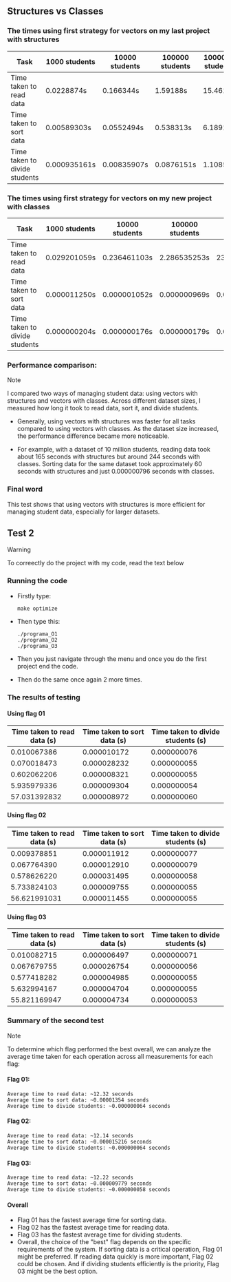 ## Structures vs Classes
### The times using first strategy for vectors on my last project with structures

| Task                         | 1000 students | 10000 students | 100000 students | 1000000 students | 10000000 students |
|------------------------------|--------------|----------------|-----------------|------------------|-------------------|
| Time taken to read data      | 0.0228874s   | 0.166344s      | 1.59188s        | 15.4619s         | 165.159s          |
| Time taken to sort data      | 0.00589303s  | 0.0552494s     | 0.538313s       | 6.18915s         | 60.0473s          |
| Time taken to divide students| 0.000935161s | 0.00835907s    | 0.0876151s      | 1.10855s         | 11.3426s          |

### The times using first strategy for vectors on my new project with classes
| Task                         | 1000 students | 10000 students | 100000 students | 1000000 students | 10000000 students |
|------------------------------|--------------|----------------|-----------------|------------------|-------------------|
| Time taken to read data      | 0.029201059s | 0.236461103s   | 2.286535253s   | 23.812292017s   | 243.827573256s    |
| Time taken to sort data      | 0.000011250s | 0.000001052s   | 0.000000969s    | 0.000000979s    | 0.000000796s      |
| Time taken to divide students| 0.000000204s | 0.000000176s   | 0.000000179s    | 0.000000215s    | 0.000000179s      |

### Performance comparison:
>[!NOTE]
>I compared two ways of managing student data: using vectors with structures and vectors with classes. Across different dataset sizes, I measured how long it took to read data, sort it, and divide students.

- Generally, using vectors with structures was faster for all tasks compared to using vectors with classes. As the dataset size increased, the performance difference became more noticeable.

- For example, with a dataset of 10 million students, reading data took about 165 seconds with structures but around 244 seconds with classes. Sorting data for the same dataset took approximately 60 seconds with structures and just 0.000000796 seconds with classes.
### Final word
This test shows that using vectors with structures is more efficient for managing student data, especially for larger datasets.

## Test 2
>[!WARNING]
>To correectly do the project with my code, read the text below

### Running the code
- Firstly type:
  
      make optimize
- Then type this:

      ./programa_O1
      ./programa_O2
      ./programa_O3
- Then you just navigate through the menu and once you do the first project end the code.
- Then do the same once again 2 more times.

### The results of testing

#### Using flag 01
| Time taken to read data (s) | Time taken to sort data (s) | Time taken to divide students (s) |
|------------------------------|-----------------------------|-----------------------------------|
| 0.010067386                  | 0.000010172                 | 0.000000076                       |
| 0.070018473                  | 0.000028232                 | 0.000000055                       |
| 0.602062206                  | 0.000008321                 | 0.000000055                       |
| 5.935979336                  | 0.000009304                 | 0.000000054                       |
| 57.031392832                 | 0.000008972                 | 0.000000060                       |

#### Using flag 02
| Time taken to read data (s) | Time taken to sort data (s) | Time taken to divide students (s) |
|------------------------------|-----------------------------|-----------------------------------|
| 0.009378851                  | 0.000011912                 | 0.000000077                       |
| 0.067764390                  | 0.000012910                 | 0.000000079                       |
| 0.578626220                  | 0.000031495                 | 0.000000058                       |
| 5.733824103                  | 0.000009755                 | 0.000000055                       |
| 56.621991031                 | 0.000011455                 | 0.000000055                       |


#### Using flag 03
| Time taken to read data (s) | Time taken to sort data (s) | Time taken to divide students (s) |
|------------------------------|-----------------------------|-----------------------------------|
| 0.010082715                  | 0.000006497                 | 0.000000071                       |
| 0.067679755                  | 0.000026754                 | 0.000000056                       |
| 0.577418282                  | 0.000004985                 | 0.000000055                       |
| 5.632994167                  | 0.000004704                 | 0.000000055                       |
| 55.821169947                 | 0.000004734                 | 0.000000053                       |

### Summary of the second test
>[!NOTE]
>To determine which flag performed the best overall, we can analyze the average time taken for each operation across all measurements for each flag:

#### Flag 01:
    Average time to read data: ~12.32 seconds
    Average time to sort data: ~0.00001354 seconds
    Average time to divide students: ~0.000000064 seconds

#### Flag 02:
    Average time to read data: ~12.14 seconds
    Average time to sort data: ~0.000015216 seconds
    Average time to divide students: ~0.000000064 seconds

#### Flag 03:
    Average time to read data: ~12.22 seconds
    Average time to sort data: ~0.000009779 seconds
    Average time to divide students: ~0.000000058 seconds

#### Overall
- Flag 01 has the fastest average time for sorting data.
- Flag 02 has the fastest average time for reading data.
- Flag 03 has the fastest average time for dividing students.
- Overall, the choice of the "best" flag depends on the specific requirements of the system. If sorting data is a critical operation, Flag 01 might be preferred. If reading data quickly is more important, Flag 02 could be chosen. And if dividing students efficiently is the priority, Flag 03 might be the best option.
